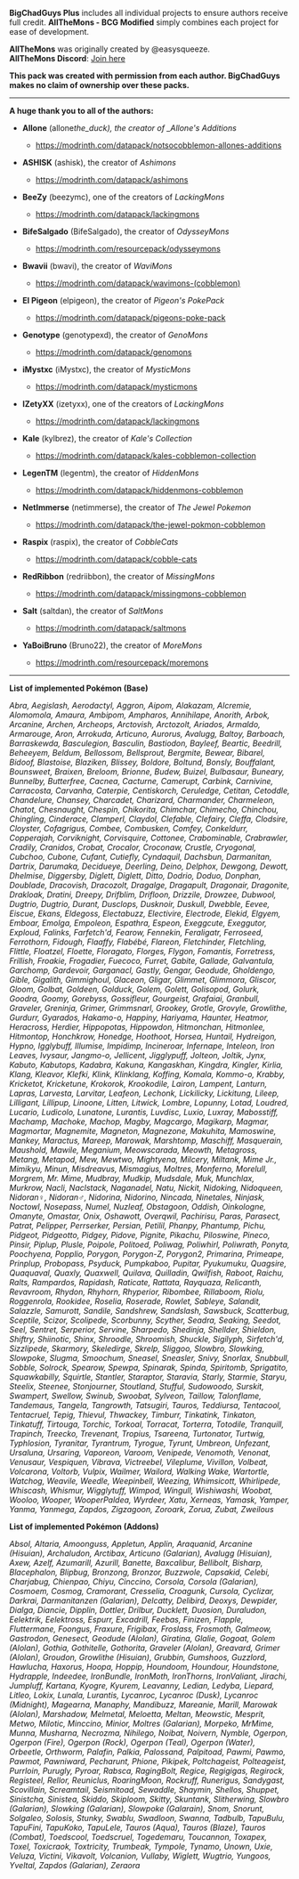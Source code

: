 **BigChadGuys Plus** includes all individual projects to ensure authors receive full credit. **AllTheMons - BCG Modified** simply combines each project for ease of development.

**AllTheMons** was originally created by @easysqueeze.  
**AllTheMons Discord**: [Join here](https://discord.gg/gddMDWX2nS)

**This pack was created with permission from each author. BigChadGuys makes no claim of ownership over these packs.**

---

**A huge thank you to all of the authors:**

- **Allone** (allone*the_duck), the creator of \_Allone's Additions*
  - https://modrinth.com/datapack/notsocobblemon-allones-additions
- **ASHISK** (ashisk), the creator of _Ashimons_
  - https://modrinth.com/datapack/ashimons
- **BeeZy** (beezymc), one of the creators of _LackingMons_

  - https://modrinth.com/datapack/lackingmons

- **BifeSalgado** (BifeSalgado), the creator of _OdysseyMons_
  - https://modrinth.com/resourcepack/odysseymons
- **Bwavii** (bwavi), the creator of _WaviMons_
  - https://modrinth.com/datapack/wavimons-(cobblemon)
- **El Pigeon** (elpigeon), the creator of _Pigeon's PokePack_
  - https://modrinth.com/datapack/pigeons-poke-pack
- **Genotype** (genotypexd), the creator of _GenoMons_

  - https://modrinth.com/datapack/genomons

- **iMystxc** (iMystxc), the creator of _MysticMons_
  - https://modrinth.com/datapack/mysticmons
- **IZetyXX** (izetyxx), one of the creators of _LackingMons_
  - https://modrinth.com/datapack/lackingmons
- **Kale** (kylbrez), the creator of _Kale's Collection_

  - https://modrinth.com/datapack/kales-cobblemon-collection

- **LegenTM** (legentm), the creator of _HiddenMons_
  - https://modrinth.com/datapack/hiddenmons-cobblemon
- **NetImmerse** (netimmerse), the creator of _The Jewel Pokemon_

  - https://modrinth.com/datapack/the-jewel-pokmon-cobblemon

- **Raspix** (raspix), the creator of _CobbleCats_
  - https://modrinth.com/datapack/cobble-cats
- **RedRibbon** (redriibbon), the creator of _MissingMons_

  - https://modrinth.com/datapack/missingmons-cobblemon

- **Salt** (saltdan), the creator of _SaltMons_
  - https://modrinth.com/datapack/saltmons
- **YaBoiBruno** (Bruno22), the creator of _MoreMons_
  - https://modrinth.com/resourcepack/moremons

---

**List of implemented Pokémon (Base)**

_Abra, Aegislash, Aerodactyl, Aggron, Aipom, Alakazam, Alcremie, Alomomola, Amaura, Ambipom, Ampharos, Annihilape, Anorith, Arbok, Arcanine, Archen, Archeops, Arctovish, Arctozolt, Ariados, Armaldo, Armarouge, Aron, Arrokuda, Articuno, Aurorus, Avalugg, Baltoy, Barboach, Barraskewda, Basculegion, Basculin, Bastiodon, Bayleef, Beartic, Beedrill, Beheeyem, Beldum, Bellossom, Bellsprout, Bergmite, Bewear, Bibarel, Bidoof, Blastoise, Blaziken, Blissey, Boldore, Boltund, Bonsly, Bouffalant, Bounsweet, Braixen, Breloom, Brionne, Budew, Buizel, Bulbasaur, Buneary, Bunnelby, Butterfree, Cacnea, Cacturne, Camerupt, Carbink, Carnivine, Carracosta, Carvanha, Caterpie, Centiskorch, Ceruledge, Cetitan, Cetoddle, Chandelure, Chansey, Charcadet, Charizard, Charmander, Charmeleon, Chatot, Chesnaught, Chespin, Chikorita, Chimchar, Chimecho, Chinchou, Chingling, Cinderace, Clamperl, Claydol, Clefable, Clefairy, Cleffa, Clodsire, Cloyster, Cofagrigus, Combee, Combusken, Comfey, Conkeldurr, Copperajah, Corviknight, Corvisquire, Cottonee, Crabominable, Crabrawler, Cradily, Cranidos, Crobat, Crocalor, Croconaw, Crustle, Cryogonal, Cubchoo, Cubone, Cufant, Cutiefly, Cyndaquil, Dachsbun, Darmanitan, Dartrix, Darumaka, Decidueye, Deerling, Deino, Delphox, Dewgong, Dewott, Dhelmise, Diggersby, Diglett, Diglett, Ditto, Dodrio, Doduo, Donphan, Doublade, Dracovish, Dracozolt, Dragalge, Dragapult, Dragonair, Dragonite, Drakloak, Dratini, Dreepy, Drifblim, Drifloon, Drizzile, Drowzee, Dubwool, Dugtrio, Dugtrio, Durant, Dusclops, Dusknoir, Duskull, Dwebble, Eevee, Eiscue, Ekans, Eldegoss, Electabuzz, Electivire, Electrode, Elekid, Elgyem, Emboar, Emolga, Empoleon, Espathra, Espeon, Exeggcute, Exeggutor, Exploud, Falinks, Farfetch'd, Fearow, Fennekin, Feraligatr, Ferroseed, Ferrothorn, Fidough, Flaaffy, Flabébé, Flareon, Fletchinder, Fletchling, Flittle, Floatzel, Floette, Floragato, Florges, Flygon, Fomantis, Forretress, Frillish, Froakie, Frogadier, Fuecoco, Furret, Gabite, Gallade, Galvantula, Garchomp, Gardevoir, Garganacl, Gastly, Gengar, Geodude, Gholdengo, Gible, Gigalith, Gimmighoul, Glaceon, Gligar, Glimmet, Glimmora, Gliscor, Gloom, Golbat, Goldeen, Golduck, Golem, Golett, Golisopod, Golurk, Goodra, Goomy, Gorebyss, Gossifleur, Gourgeist, Grafaiai, Granbull, Graveler, Greninja, Grimer, Grimmsnarl, Grookey, Grotle, Grovyle, Growlithe, Gurdurr, Gyarados, Hakamo-o, Happiny, Hariyama, Haunter, Heatmor, Heracross, Herdier, Hippopotas, Hippowdon, Hitmonchan, Hitmonlee, Hitmontop, Honchkrow, Honedge, Hoothoot, Horsea, Huntail, Hydreigon, Hypno, Igglybuff, Illumise, Impidimp, Incineroar, Infernape, Inteleon, Iron Leaves, Ivysaur, Jangmo-o, Jellicent, Jigglypuff, Jolteon, Joltik, Jynx, Kabuto, Kabutops, Kadabra, Kakuna, Kangaskhan, Kingdra, Kingler, Kirlia, Klang, Kleavor, Klefki, Klink, Klinklang, Koffing, Komala, Kommo-o, Krabby, Kricketot, Kricketune, Krokorok, Krookodile, Lairon, Lampent, Lanturn, Lapras, Larvesta, Larvitar, Leafeon, Lechonk, Lickilicky, Lickitung, Lileep, Lilligant, Lillipup, Linoone, Litten, Litwick, Lombre, Lopunny, Lotad, Loudred, Lucario, Ludicolo, Lunatone, Lurantis, Luvdisc, Luxio, Luxray, Mabosstiff, Machamp, Machoke, Machop, Magby, Magcargo, Magikarp, Magmar, Magmortar, Magnemite, Magneton, Magnezone, Makuhita, Mamoswine, Mankey, Maractus, Mareep, Marowak, Marshtomp, Maschiff, Masquerain, Maushold, Mawile, Meganium, Meowscarada, Meowth, Metagross, Metang, Metapod, Mew, Mewtwo, Mightyena, Milcery, Miltank, Mime Jr., Mimikyu, Minun, Misdreavus, Mismagius, Moltres, Monferno, Morelull, Morgrem, Mr. Mime, Mudbray, Mudkip, Mudsdale, Muk, Munchlax, Murkrow, Nacli, Naclstack, Naganadel, Natu, Nickit, Nidoking, Nidoqueen, Nidoran♀, Nidoran♂, Nidorina, Nidorino, Nincada, Ninetales, Ninjask, Noctowl, Nosepass, Numel, Nuzleaf, Obstagoon, Oddish, Oinkologne, Omanyte, Omastar, Onix, Oshawott, Overqwil, Pachirisu, Paras, Parasect, Patrat, Pelipper, Perrserker, Persian, Petilil, Phanpy, Phantump, Pichu, Pidgeot, Pidgeotto, Pidgey, Pidove, Pignite, Pikachu, Piloswine, Pineco, Pinsir, Piplup, Plusle, Poipole, Politoed, Poliwag, Poliwhirl, Poliwrath, Ponyta, Poochyena, Popplio, Porygon, Porygon-Z, Porygon2, Primarina, Primeape, Prinplup, Probopass, Psyduck, Pumpkaboo, Pupitar, Pyukumuku, Quagsire, Quaquaval, Quaxly, Quaxwell, Quilava, Quilladin, Qwilfish, Raboot, Raichu, Ralts, Rampardos, Rapidash, Raticate, Rattata, Rayquaza, Relicanth, Revavroom, Rhydon, Rhyhorn, Rhyperior, Ribombee, Rillaboom, Riolu, Roggenrola, Rookidee, Roselia, Roserade, Rowlet, Sableye, Salandit, Salazzle, Samurott, Sandile, Sandshrew, Sandslash, Sawsbuck, Scatterbug, Sceptile, Scizor, Scolipede, Scorbunny, Scyther, Seadra, Seaking, Seedot, Seel, Sentret, Serperior, Servine, Sharpedo, Shedinja, Shellder, Shieldon, Shiftry, Shiinotic, Shinx, Shroodle, Shroomish, Shuckle, Sigilyph, Sirfetch'd, Sizzlipede, Skarmory, Skeledirge, Skrelp, Sliggoo, Slowbro, Slowking, Slowpoke, Slugma, Smoochum, Sneasel, Sneasler, Snivy, Snorlax, Snubbull, Sobble, Solrock, Spearow, Spewpa, Spinarak, Spinda, Spiritomb, Sprigatito, Squawkabilly, Squirtle, Stantler, Staraptor, Staravia, Starly, Starmie, Staryu, Steelix, Steenee, Stonjourner, Stoutland, Stufful, Sudowoodo, Surskit, Swampert, Swellow, Swinub, Swoobat, Sylveon, Taillow, Talonflame, Tandemaus, Tangela, Tangrowth, Tatsugiri, Tauros, Teddiursa, Tentacool, Tentacruel, Tepig, Thievul, Thwackey, Timburr, Tinkatink, Tinkaton, Tinkatuff, Tirtouga, Torchic, Torkoal, Torracat, Torterra, Totodile, Tranquill, Trapinch, Treecko, Trevenant, Tropius, Tsareena, Turtonator, Turtwig, Typhlosion, Tyranitar, Tyrantrum, Tyrogue, Tyrunt, Umbreon, Unfezant, Ursaluna, Ursaring, Vaporeon, Varoom, Venipede, Venomoth, Venonat, Venusaur, Vespiquen, Vibrava, Victreebel, Vileplume, Vivillon, Volbeat, Volcarona, Voltorb, Vulpix, Wailmer, Wailord, Walking Wake, Wartortle, Watchog, Weavile, Weedle, Weepinbell, Weezing, Whimsicott, Whirlipede, Whiscash, Whismur, Wigglytuff, Wimpod, Wingull, Wishiwashi, Woobat, Wooloo, Wooper, WooperPaldea, Wyrdeer, Xatu, Xerneas, Yamask, Yamper, Yanma, Yanmega, Zapdos, Zigzagoon, Zoroark, Zorua, Zubat, Zweilous_

**List of implemented Pokémon (Addons)**

_Absol, Altaria, Amoonguss, Appletun, Applin, Araquanid, Arcanine (Hisuian), Archaludon, Arctibax, Articuno (Galarian), Avalugg (Hisuian), Axew, Azelf, Azumarill, Azurill, Banette, Baxcalibur, Bellibolt, Bisharp, Blacephalon, Blipbug, Bronzong, Bronzor, Buzzwole, Capsakid, Celebi, Charjabug, Chienpao, Chiyu, Cinccino, Corsola, Corsola (Galarian), Cosmoem, Cosmog, Cramorant, Cresselia, Croagunk, Cursola, Cyclizar, Darkrai, Darmanitanzen (Galarian), Delcatty, Delibird, Deoxys, Dewpider, Dialga, Diancie, Dipplin, Dottler, Drilbur, Ducklett, Duosion, Duraludon, Eelektrik, Eelektross, Espurr, Excadrill, Feebas, Finizen, Flapple, Fluttermane, Foongus, Fraxure, Frigibax, Froslass, Frosmoth, Galmeow, Gastrodon, Genesect, Geodude (Alolan), Giratina, Glalie, Gogoat, Golem (Alolan), Gothia, Gothitelle, Gothorita, Graveler (Alolan), Greavard, Grimer (Alolan), Groudon, Growlithe (Hisuian), Grubbin, Gumshoos, Guzzlord, Hawlucha, Haxorus, Hoopa, Hoppip, Houndoom, Houndour, Houndstone, Hydrapple, Indeedee, IronBundle, IronMoth, IronThorns, IronValiant, Jirachi, Jumpluff, Kartana, Kyogre, Kyurem, Leavanny, Ledian, Ledyba, Liepard, Litleo, Lokix, Lunala, Lurantis, Lycanroc, Lycanroc (Dusk), Lycanroc (Midnight), Magearna, Manaphy, Mandibuzz, Mareanie, Marill, Marowak (Alolan), Marshadow, Melmetal, Meloetta, Meltan, Meowstic, Mesprit, Metwo, Milotic, Minccino, Minior, Moltres (Galarian), Morpeko, MrMime, Munna, Musharna, Necrozma, Nihilego, Noibat, Noivern, Nymble, Ogerpon, Ogerpon (Fire), Ogerpon (Rock), Ogerpon (Teal), Ogerpon (Water), Orbeetle, Orthworm, Palafin, Palkia, Palossand, Palpitoad, Pawmi, Pawmo, Pawmot, Pawniward, Pecharunt, Phione, Pikipek, Poltchageist, Polteageist, Purrloin, Purugly, Pyroar, Rabsca, RagingBolt, Regice, Regigigas, Regirock, Registeel, Rellor, Reuniclus, RoaringMoon, Rockruff, Runerigus, Sandygast, Scovillain, Screamtail, Seismitoad, Sewaddle, Shaymin, Shellos, Shuppet, Sinistcha, Sinistea, Skiddo, Skiploom, Skitty, Skuntank, Slitherwing, Slowbro (Galarian), Slowking (Galarian), Slowpoke (Galarain), Snom, Snorunt, Solgaleo, Solosis, Stunky, Swablu, Swadloon, Swanna, Tadbulb, TapuBulu, TapuFini, TapuKoko, TapuLele, Tauros (Aqua), Tauros (Blaze), Tauros (Combat), Toedscool, Toedscruel, Togedemaru, Toucannon, Toxapex, Toxel, Toxicraok, Toxtricity, Trumbeak, Tympole, Tynamo, Unown, Uxie, Veluza, Victini, Vikavolt, Volcanion, Vullaby, Wiglett, Wugtrio, Yungoos, Yveltal, Zapdos (Galarian), Zeraora_
